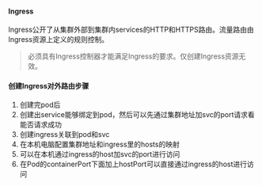 #### Ingress

Ingress公开了从集群外部到集群内services的HTTP和HTTPS路由。流量路由由Ingress资源上定义的规则控制。

> 必须具有Ingress控制器才能满足Ingress的要求。仅创建Ingress资源无效。



#### 创建Ingress对外路由步骤

1. 创建完pod后
2. 创建出service能够绑定到pod，然后可以先通过集群地址加svc的port请求看能否请求成功
3. 创建ingress关联到pod和svc
4. 在本机电脑配置集群地址和ingress里的hosts的映射
5. 可以在本机通过ingress的host加svc的port进行访问
6. 在Pod的containerPort下面加上hostPort可以直接通过ingress的host进行访问
